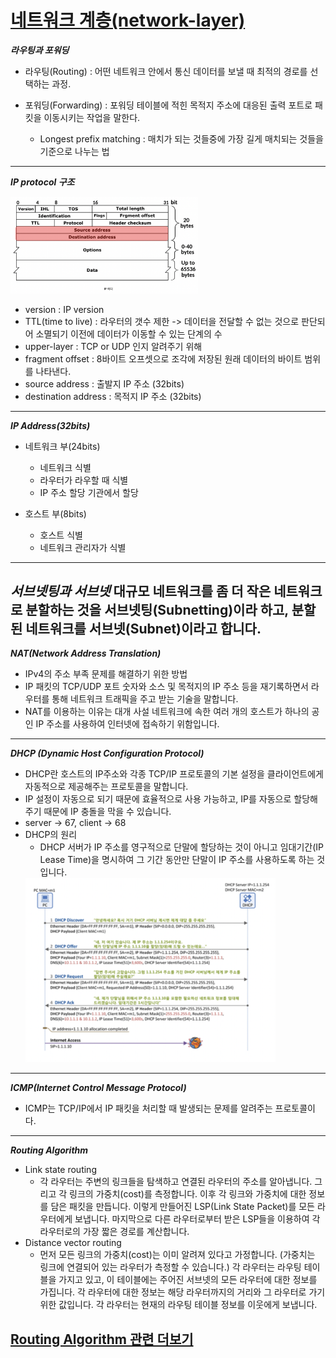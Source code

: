 # <u>네트워크 계층(network-layer)</u>

***라우팅과 포워딩***

* 라우팅(Routing) : 어떤 네트워크 안에서 통신 데이터를 보낼 때 최적의 경로를 선택하는 과정.

* 포워딩(Forwarding) : 포워딩 테이블에 적힌 목적지 주소에 대응된 출력 포트로 패킷을 이동시키는 작업을 말한다.
    * Longest prefix matching : 매치가 되는 것들중에 가장 길게 매치되는 것들을 기준으로 나누는 법

---
***IP protocol 구조***
<div>
  <img src="ip-protocol.png" width="300">
</div>

* version : IP version
* TTL(time to live) : 라우터의 갯수 제한 -> 데이터을 전달할 수 없는 것으로 판단되어 소멸되기 이전에 데이터가 이동할 수 있는 단계의 수
* upper-layer : TCP or UDP 인지 알려주기 위해
* fragment offset : 8바이트 오프셋으로 조각에 저장된 원래 데이터의 바이트 범위를 나타낸다.
* source address : 출발지 IP 주소 (32bits)
* destination address : 목적지 IP 주소 (32bits)

---
***IP Address(32bits)***

* 네트워크 부(24bits)
    * 네트워크 식별
    * 라우터가 라우할 때 식별
    * IP 주소 할당 기관에서 할당

* 호스트 부(8bits)
    * 호스트 식별
    * 네트워크 관리자가 식별

---
***서브넷팅과 서브넷***
대규모 네트워크를 좀 더 작은 네트워크로 분할하는 것을 서브넷팅(Subnetting)이라 하고, 분할된 네트워크를 서브넷(Subnet)이라고 합니다.
---

***NAT(Network Address Translation)***

* IPv4의 주소 부족 문제를 해결하기 위한 방법
* IP 패킷의 TCP/UDP 포트 숫자와 소스 및 목적지의 IP 주소 등을 재기록하면서 라우터를 통해 네트워크 트래픽을 주고 받는 기술을 말합니다.
* NAT를 이용하는 이유는 대개 사설 네트워크에 속한 여러 개의 호스트가 하나의 공인 IP 주소를 사용하여 인터넷에 접속하기 위함입니다.

---
***DHCP (Dynamic Host Configuration Protocol)***

* DHCP란 호스트의 IP주소와 각종 TCP/IP 프로토콜의 기본 설정을 클라이언트에게 자동적으로 제공해주는 프로토콜을 말합니다.
* IP 설정이 자동으로 되기 때문에 효율적으로 사용 가능하고, IP를 자동으로 할당해주기 때문에 IP 충돌을 막을 수 있습니다.
* server -> 67, client -> 68
* DHCP의 원리
    * DHCP 서버가 IP 주소를 영구적으로 단말에 할당하는 것이 아니고 임대기간(IP Lease Time)을 명시하여 그 기간 동안만 단말이 IP 주소를 사용하도록 하는 것입니다.
  <div>
      <img src="dhcp.png" width="400">
  </div>

---
***ICMP(Internet Control Message Protocol)***

* ICMP는 TCP/IP에서 IP 패킷을 처리할 때 발생되는 문제를 알려주는 프로토콜이다.

---
***Routing Algorithm***

* Link state routing
    * 각 라우터는 주변의 링크들을 탐색하고 연결된 라우터의 주소를 알아냅니다. 그리고 각 링크의 가중치(cost)를 측정합니다. 이후 각 링크와 가중치에 대한 정보를 담은 패킷을 만듭니다. 이렇게 만들어진
      LSP(Link State Packet)를 모든 라우터에게 보냅니다. 마지막으로 다른 라우터로부터 받은 LSP들을 이용하여 각 라우터로의 가장 짧은 경로를 계산합니다.
* Distance vector routing
    * 먼저 모든 링크의 가중치(cost)는 이미 알려져 있다고 가정합니다. (가중치는 링크에 연결되어 있는 라우터가 측정할 수 있습니다.) 각 라우터는 라우팅 테이블을 가지고 있고, 이 테이블에는 주어진
      서브넷의 모든 라우터에 대한 정보를 가집니다. 각 라우터에 대한 정보는 해당 라우터까지의 거리와 그 라우터로 가기 위한 값입니다. 각 라우터는 현재의 라우팅 테이블 정보를 이웃에게 보냅니다.

[Routing Algorithm 관련 더보기](https://doorbw.tistory.com/52)
---
